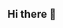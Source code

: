 ## Hi there 👋

<!--
**Getulio-Vargas/GetuliaoReal** is a ✨ _special_ ✨ repository because its `README.md` (this file) appears on your GitHub profile.

Here are some ideas to get you started:

- 🔭 I’m currently working on im so crazy
- 🌱 I’m currently learning im so crazy
- 👯 I’m looking to collaborate on im so crazy
- 🤔 I’m looking for help with im so crazy
- 💬 Ask me about im so crazy
- 📫 How to reach me: im so crazy
- 😄 Pronouns: God/IsLive
- ⚡ Fun fact: i like Jesus Christ
-->
